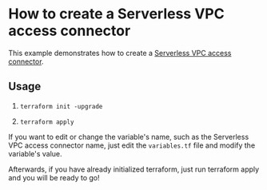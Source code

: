 # How to create a Serverless VPC access connector

This example demonstrates how to create a [Serverless VPC access connector](https://cloud.google.com/vpc/docs/configure-serverless-vpc-access).

## Usage

1. ```
   terraform init -upgrade
   ```

2. ```
   terraform apply
   ```
If you want to edit or change the variable's name, such as the Serverless VPC access connector name, just edit the `variables.tf` file and modify the variable's value.

Afterwards, if you have already initialized terraform, just run terraform apply and you will be ready to go!